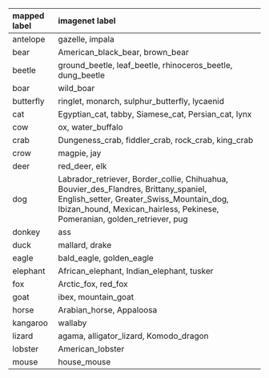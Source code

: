 | mapped label   | imagenet label                                                                                                                                                                                                |
|:---------------|:--------------------------------------------------------------------------------------------------------------------------------------------------------------------------------------------------------------|
| antelope       | gazelle, impala                                                                                                                                                                                               |
| bear           | American_black_bear, brown_bear                                                                                                                                                                               |
| beetle         | ground_beetle, leaf_beetle, rhinoceros_beetle, dung_beetle                                                                                                                                                    |
| boar           | wild_boar                                                                                                                                                                                                     |
| butterfly      | ringlet, monarch, sulphur_butterfly, lycaenid                                                                                                                                                                 |
| cat            | Egyptian_cat, tabby, Siamese_cat, Persian_cat, lynx                                                                                                                                                           |
| cow            | ox, water_buffalo                                                                                                                                                                                             |
| crab           | Dungeness_crab, fiddler_crab, rock_crab, king_crab                                                                                                                                                            |
| crow           | magpie, jay                                                                                                                                                                                                   |
| deer           | red_deer, elk                                                                                                                                                                                                 |
| dog            | Labrador_retriever, Border_collie, Chihuahua, Bouvier_des_Flandres, Brittany_spaniel, English_setter, Greater_Swiss_Mountain_dog, Ibizan_hound, Mexican_hairless, Pekinese, Pomeranian, golden_retriever, pug |
| donkey         | ass                                                                                                                                                                                                           |
| duck           | mallard, drake                                                                                                                                                                                                |
| eagle          | bald_eagle, golden_eagle                                                                                                                                                                                      |
| elephant       | African_elephant, Indian_elephant, tusker                                                                                                                                                                     |
| fox            | Arctic_fox, red_fox                                                                                                                                                                                           |
| goat           | ibex, mountain_goat                                                                                                                                                                                           |
| horse          | Arabian_horse, Appaloosa                                                                                                                                                                                      |
| kangaroo       | wallaby                                                                                                                                                                                                       |
| lizard         | agama, alligator_lizard, Komodo_dragon                                                                                                                                                                        |
| lobster        | American_lobster                                                                                                                                                                                              |
| mouse          | house_mouse                                                                                                                                                                                                   |